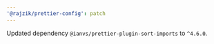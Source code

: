 ```yaml
---
'@rajzik/prettier-config': patch
---
```


Updated dependency `@ianvs/prettier-plugin-sort-imports` to `^4.6.0`.
